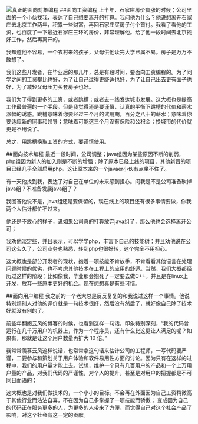 
![真正的面向对象编程](http://upload-images.jianshu.io/upload_images/1261094-c762665cca627d31.jpg?imageMogr2/auto-orient/strip%7CimageView2/2/w/1240)
##面向工资编程
上半年，石家庄房价疯涨的时候；公司里面的一个小伙找我，表达了自己想要离开的打算。我问他为什么？他说想离开石家庄去北京工作两年，积累一些财富，再回石家庄买房子付个首付。我看了看他的工资，也百度了一下最近石家庄三环的房价，非常理解他。给了他一段时间去北京找好工作，然后再离开的。

我知道他不容易，一个农村来的孩子，父母供他读完大学已属不易。房子是万万不敢想了。

我们这些开发者，在毕业后的那几年，总是有段时间，要面向工资编程的。为了同学之间的工资攀比也好，为了让自己过得更舒适也好，为了让自己出去更有面子也好，为了减轻父母压力买套房子也好。

我们为了得到更多的工资，或者跳槽；或者去一线发达城市发展。这大概也是提高工作最普遍的一个手段。但是我觉得还是要谨慎，认真的平衡下跳槽的代价和薪水涨幅的诱惑。跳槽意味着你要经过三个月的试用期，百分之八十的薪水；意味着你要适应新的同事和领导；意味着可能这三个月没有保险和公积金；换城市的代价就更是不用说了。

总之，用跳槽换取工资的方式，要谨慎使用。

##面向技术编程
最近一段时间，公司调整；java组因为某些原因不断的削弱，php组因为新人的加入则是不断的增强；除了原本已经上线的项目，其他新晋的项目已经几乎全部启用php。这让原本来的一个javaer小伙有点坐不住了。

有一天他找到我，表达了对自己在单位的未来感到担心。问我是不是公司准备砍掉java组？不准备发展java组了？

我回答他说不是，java组还是要保留的，现在线上的项目还有很多事情要做，你我两个人估计都忙不过来。

他还是不放心的样子，说如果公司真的打算放弃java组了，那么他也会选择离开公司；

我劝他淡定些，并且表示，可以学学php，丰富下自己的技能树；并且劝他说在公司这么久了，公司业务也熟悉，转到php也很好转，这个完全不用担心。

这大概也是部分开发者的现状，抱着一项技能不肯放手，不肯看看其他语言在处理问题时候的优劣，也不考虑其他技术在工程上的应用的舒适。当然，我们大概都经历过这样的阶段；比如像我，毕业那会抱死了一定要去做C++，并且是在linux上开发，放弃一些原本更好的机会。现在想想真是有些可惜。


##面向用户编程
我之前的一个老大总是反反复复的和我说过这样一个事情。他说特别烦别人对他的评价就是一句技术很好，然后没有然后了，就好像自己除了技术好就没有别的了。

前些年翻阅云风的博客的时候，也看到这样一句话，印象特别深刻，“我的代码曾运行在几千万用户的机器上，作为一个程序员，还有什么比这更让人满足的呢？如果有，那就是让这个用户数量再扩大 10 倍。”

我常常羡慕云风这样说话，也常常拿这句话来估计公司的工程师，一写代码要严谨，二要参与和策划关于用户体验和软件易用性方面的讨论。因为只有在这样的过程中，我们的用户量才能上去。试想，维护一个只有几百用户的产品和一个上万用户量的产品，对我们代码的严谨性，对个人的提升，甚至是对用户的把握都是不可同日而语的；

这大概也是对我们做技术的，一个小小的目标。不会再在外面因为自己工资稍微高于其他行业而沾沾自喜，不在因为自己多掌握了一项技能而骄傲；
变成因为自己的代码正在服务更多的人，为更多的人带来了方便，而觉得自己对这个社会产品了影响，对这个社会有这一定的贡献。
